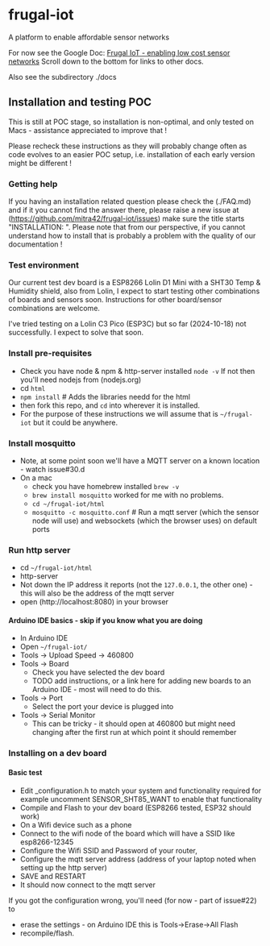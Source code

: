 # frugal-iot
A platform to enable affordable sensor networks

For now see the Google Doc: [Frugal IoT - enabling low cost sensor networks](https://docs.google.com/document/d/1hOeTFgbbRpiKB_TN9R2a2KtBemCyeMDopw9q_b0-m2I/edit?usp=sharing)
Scroll down to the bottom for links to other docs. 

Also see the subdirectory ./docs

## Installation and testing POC

This is still at POC stage, so installation is non-optimal, and only tested on Macs - assistance appreciated to improve that ! 

Please recheck these instructions as they will probably change often as code evolves to an easier POC setup, 
i.e. installation of each early version might be different !

### Getting help 
If you having an installation related question please check the (./FAQ.md) 
and if it you cannot find the answer there, please raise a new issue at (https://github.com/mitra42/frugal-iot/issues) 
make sure the title starts "INSTALLATION: ".
Please note that from our perspective, if you cannot understand how to install that is probably a problem with 
the quality of our documentation ! 

### Test environment
Our current test dev board is a ESP8266 Lolin D1 Mini with a SHT30 Temp & Humidity shield, also from Lolin, 
I expect to start testing other combinations of boards and sensors soon. 
Instructions for other board/sensor combinations are welcome. 

I've tried testing on a Lolin C3 Pico (ESP3C) but so far (2024-10-18) not successfully. I expect to solve that soon.

### Install pre-requisites
* Check you have node & npm & http-server installed `node -v` If not then you'll need nodejs from (nodejs.org)
* cd `html`
* `npm install` # Adds the libraries needd for the html
* then fork this repo, and `cd` into wherever it is installed.
* For the purpose of these instructions we will assume that is `~/frugal-iot` but it could be anywhere.

### Install mosquitto
* Note, at some point soon we'll have a MQTT server on a known location - watch issue#30.d
* On a mac
  * check you have homebrew installed `brew -v`
  * `brew install mosquitto` worked for me with no problems. 
  * `cd ~/frugal-iot/html`
  * `mosquitto -c mosquitto.conf` # Run a mqtt server (which the sensor node will use) and websockets (which the browser uses) on default ports

### Run http server
* cd `~/frugal-iot/html`
* http-server   
* Not down the IP address it reports (not the `127.0.0.1`, the other one) - this will also be the address of the mqtt server
* open (http://localhost:8080) in your browser



#### Arduino IDE basics - skip if you know what you are doing
* In Arduino IDE 
* Open `~/frugal-iot/`
* Tools -> Upload Speed -> 460800
* Tools -> Board 
  * Check you have selected the dev board
  * TODO add instructions, or a link here for adding new boards to an Arduino IDE - most will need to do this. 
* Tools -> Port 
  * Select the port your device is plugged into
* Tools -> Serial Monitor 
  * This can be tricky - it should open at 460800 but might need changing after the first run at which point it should remember


### Installing on a dev board

#### Basic test
* Edit _configuration.h to match your system and functionality required for example uncomment SENSOR_SHT85_WANT to enable that functionality
* Compile and Flash to your dev board (ESP8266 tested, ESP32 should work)
* On a Wifi device such as a phone
* Connect to the wifi node of the board which will have a SSID like esp8266-12345
* Configure the Wifi SSID and Password of your router, 
* Configure the mqtt server address (address of your laptop noted when setting up the http server)
* SAVE and RESTART
* It should now connect to the mqtt server 

If you got the configuration wrong, you'll need (for now - part of issue#22) to 
* erase the settings - on Arduino IDE this is Tools->Erase->All Flash
* recompile/flash.




